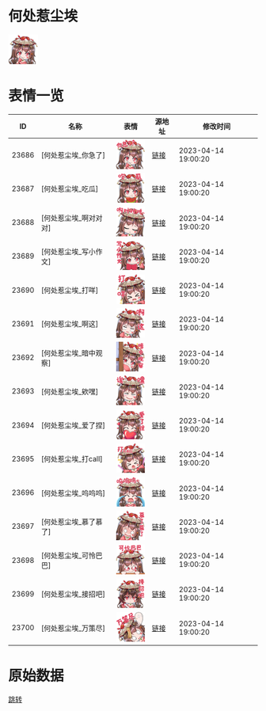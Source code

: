 # 何处惹尘埃

<img src="./cover.png" height="60" alt="cover" />

# 表情一览

|ID|名称|表情|源地址|修改时间|
|----|----|----|----|----|
|23686|[何处惹尘埃_你急了]|<img src="./pic/023686_%5B何处惹尘埃_你急了%5D.png" height="60" alt="你急了"/>|[链接](https://i0.hdslb.com/bfs/garb/d1496e06c21ec3d1d51693a1d1773689b50ade59.png)|2023-04-14 19:00:20|
|23687|[何处惹尘埃_吃瓜]|<img src="./pic/023687_%5B何处惹尘埃_吃瓜%5D.png" height="60" alt="吃瓜"/>|[链接](https://i0.hdslb.com/bfs/garb/ad116f6b7294049e29cfddda3b5f01c68c898210.png)|2023-04-14 19:00:20|
|23688|[何处惹尘埃_啊对对对]|<img src="./pic/023688_%5B何处惹尘埃_啊对对对%5D.png" height="60" alt="啊对对对"/>|[链接](https://i0.hdslb.com/bfs/garb/39ea581a94eb68523cce8e1b09039a8a217f4071.png)|2023-04-14 19:00:20|
|23689|[何处惹尘埃_写小作文]|<img src="./pic/023689_%5B何处惹尘埃_写小作文%5D.png" height="60" alt="写小作文"/>|[链接](https://i0.hdslb.com/bfs/garb/616d64d11b3bfc4bec05864f67e4de5ded57d088.png)|2023-04-14 19:00:20|
|23690|[何处惹尘埃_打咩]|<img src="./pic/023690_%5B何处惹尘埃_打咩%5D.png" height="60" alt="打咩"/>|[链接](https://i0.hdslb.com/bfs/garb/ac04edf50cecd3ddaab570b757e6409ec5d877bd.png)|2023-04-14 19:00:20|
|23691|[何处惹尘埃_啊这]|<img src="./pic/023691_%5B何处惹尘埃_啊这%5D.png" height="60" alt="啊这"/>|[链接](https://i0.hdslb.com/bfs/garb/d8e5948945118045425372d7edfda947a5ce11b7.png)|2023-04-14 19:00:20|
|23692|[何处惹尘埃_暗中观察]|<img src="./pic/023692_%5B何处惹尘埃_暗中观察%5D.png" height="60" alt="暗中观察"/>|[链接](https://i0.hdslb.com/bfs/garb/b12bb6392fa5f76819d94e8109f09501dedfccb6.png)|2023-04-14 19:00:20|
|23693|[何处惹尘埃_欸嘿]|<img src="./pic/023693_%5B何处惹尘埃_欸嘿%5D.png" height="60" alt="欸嘿"/>|[链接](https://i0.hdslb.com/bfs/garb/38310f2fcd55cf1e3cdfac8c0f1ab4a798f2d262.png)|2023-04-14 19:00:20|
|23694|[何处惹尘埃_爱了捏]|<img src="./pic/023694_%5B何处惹尘埃_爱了捏%5D.png" height="60" alt="爱了捏"/>|[链接](https://i0.hdslb.com/bfs/garb/333a4125f9642510ab6f5d985587e76a821d6585.png)|2023-04-14 19:00:20|
|23695|[何处惹尘埃_打call]|<img src="./pic/023695_%5B何处惹尘埃_打call%5D.png" height="60" alt="打call"/>|[链接](https://i0.hdslb.com/bfs/garb/6009131319d6bfdc400fff2c76fd952b22f2aee2.png)|2023-04-14 19:00:20|
|23696|[何处惹尘埃_呜呜呜]|<img src="./pic/023696_%5B何处惹尘埃_呜呜呜%5D.png" height="60" alt="呜呜呜"/>|[链接](https://i0.hdslb.com/bfs/garb/32c31b5e82e8b79a4ada76ba6b896108454cf135.png)|2023-04-14 19:00:20|
|23697|[何处惹尘埃_慕了慕了]|<img src="./pic/023697_%5B何处惹尘埃_慕了慕了%5D.png" height="60" alt="慕了慕了"/>|[链接](https://i0.hdslb.com/bfs/garb/4d020684add62e6a0142ce67fa5e06fd23953bab.png)|2023-04-14 19:00:20|
|23698|[何处惹尘埃_可怜巴巴]|<img src="./pic/023698_%5B何处惹尘埃_可怜巴巴%5D.png" height="60" alt="可怜巴巴"/>|[链接](https://i0.hdslb.com/bfs/garb/8e4e3062e7de3091a1320b640090f554c9093be1.png)|2023-04-14 19:00:20|
|23699|[何处惹尘埃_接招吧]|<img src="./pic/023699_%5B何处惹尘埃_接招吧%5D.png" height="60" alt="接招吧"/>|[链接](https://i0.hdslb.com/bfs/garb/d312a0180722f2cdecb7fe302123418a622f873d.png)|2023-04-14 19:00:20|
|23700|[何处惹尘埃_万策尽]|<img src="./pic/023700_%5B何处惹尘埃_万策尽%5D.png" height="60" alt="万策尽"/>|[链接](https://i0.hdslb.com/bfs/garb/7d4a5798ed1f97074072f101d372d74b435e2844.png)|2023-04-14 19:00:20|

# 原始数据

[跳转](./raw.json)

